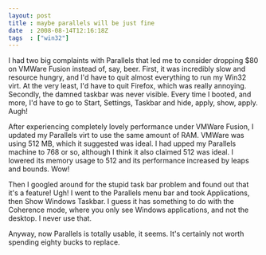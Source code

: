 ```yaml
---
layout: post
title : maybe parallels will be just fine
date  : 2008-08-14T12:16:18Z
tags  : ["win32"]
---
```

I had two big complaints with Parallels that led me to consider dropping $80 on VMWare Fusion instead of, say, beer.  First, it was incredibly slow and resource hungry, and I'd have to quit almost everything to run my Win32 virt. At the very least, I'd have to quit Firefox, which was really annoying. Secondly, the damned taskbar was never visible.  Every time I booted, and more, I'd have to go to Start, Settings, Taskbar and hide, apply, show, apply.  Augh!

After experiencing completely lovely performance under VMWare Fusion, I updated my Parallels virt to use the same amount of RAM.  VMWare was using 512 MB, which it suggested was ideal.  I had upped my Parallels machine to 768 or so, although I think it also claimed 512 was ideal.  I lowered its memory usage to 512 and its performance increased by leaps and bounds.  Wow!

Then I googled around for the stupid task bar problem and found out that it's a feature!  Ugh!  I went to the Parallels menu bar and took Applications, then Show Windows Taskbar.  I guess it has something to do with the Coherence mode, where you only see Windows applications, and not the desktop.  I never use that.

Anyway, now Parallels is totally usable, it seems.  It's certainly not worth spending eighty bucks to replace. 
